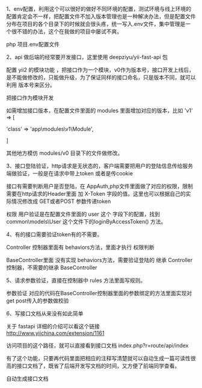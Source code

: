 1、env配置，利用这个可以很好的做好不同环境的配置，测试环境与线上环境的配置肯定会不一样，把配置文件不加入版本管理也是一种解决办法，但是配置文件分布在项目的各个目录下的时候就会很头疼，统一写入.env文件，集中管理是一个很不错的办法，这个在我做的项目中屡试不爽。

php 项目.env配置文件



2、api 做后端的经常要开发接口，这里使用 deepziyu/yii-fast-api 包

配置 yii2 的模块功能 ，把接口作为一个模块，v0作为版本号，接口开发上线后，是不能做修改的，只能做升级，为了保证同样的接口命名，只是版本不同，就可以利用 版本号来区分。

把接口作为模块开发


如需增加接口版本，在配置文件里面的 modules 里面增加对应的版本，比如 'v1' => [

'class' => 'app\modules\v1\Module',

]

其他地方模仿 modules/v0 目录下的文件做修改。


3、接口登陆验证，http请求是无状态的，客户端需要把用户的登陆信息传给服务端做验证，一般是在请求中带上token 或者是传cookie

接口有需要判断用户是否登陆，在 AppAuth,php文件里面做了对应的权限，限制需要在http请求的Header里面 加 X-Token  字段的值。这里也可以根据自己的实际情况修改成 GET或者POST 参数传递token



权限
用户验证是在配置文件里面的 user 这个 字段下的配置，找到 common\models\User 这个文件下的loginByAccessToken() 方法。






4、有的接口需要验证token有的不需要。

Controller 控制器里面有 behaviors方法，里面才执行 权限判断

BaseController里面 没有实现 behaviors方法，需要验证登陆的 继承 Controller控制器，不需要的继承 BaseController


5、请求参数验证，直接在控制器中 rules 方法里面写规则。



参数验证
对应的代码在BaseController控制器里面的参数绑定的方法里面实现对get post传入的参数做校验




6、写接口文档从来没有如此简单

 关于 fastapi 详细的介绍可以看这个链接 http://www.yiichina.com/extension/1161

访问项目的这个路径，就可以直接看到接口文档 index.php?r=route/api/index

有了这个功能，只要再代码里面把相应的注释写清楚就可以自动生成一篇可读性很高的接口文档了，既省了后端开发写文档的时间，又方便了前端同学查看。

自动生成接口文档
